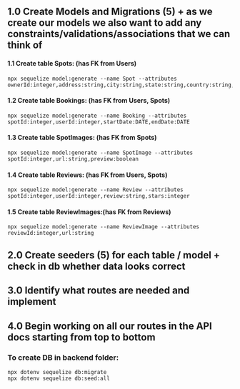 ##
## 1.0 Create Models and Migrations (5) + as we create our models we also want to add any constraints/validations/associations that we can think of

#### 1.1 Create table Spots: (has FK from Users)
```
npx sequelize model:generate --name Spot --attributes ownerId:integer,address:string,city:string,state:string,country:string,lat:decimal,lng:decimal,name:string,description:string,price:decimal
```

#### 1.2 Create table Bookings: (has FK from Users, Spots)
```
npx sequelize model:generate --name Booking --attributes spotId:integer,userId:integer,startDate:DATE,endDate:DATE
```
#### 1.3 Create table SpotImages: (has FK from Spots)
```
npx sequelize model:generate --name SpotImage --attributes spotId:integer,url:string,preview:boolean
```
#### 1.4 Create table Reviews: (has FK from Users, Spots)
```
npx sequelize model:generate --name Review --attributes spotId:integer,userId:integer,review:string,stars:integer
```
#### 1.5 Create table ReviewImages:(has FK from Reviews)
```
npx sequelize model:generate --name ReviewImage --attributes reviewId:integer,url:string
```

## 2.0 Create seeders (5) for each table / model + check in db whether data looks correct

## 3.0 Identify what routes are needed and implement

## 4.0 Begin working on all our routes in the API docs starting from top to bottom

### To create DB in backend folder:
```
npx dotenv sequelize db:migrate
npx dotenv sequelize db:seed:all

```
